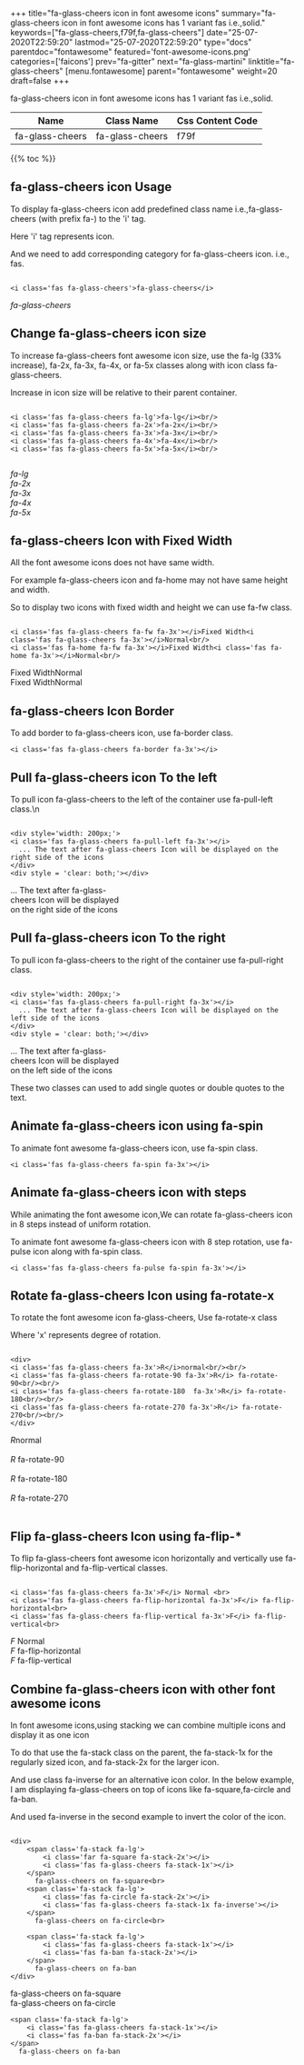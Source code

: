+++
title="fa-glass-cheers icon in font awesome icons"
summary="fa-glass-cheers icon in font awesome icons has 1 variant fas i.e.,solid."
keywords=["fa-glass-cheers,f79f,fa-glass-cheers"]
date="25-07-2020T22:59:20"
lastmod="25-07-2020T22:59:20"
type="docs"
parentdoc="fontawesome"
featured='font-awesome-icons.png'
categories=['faicons']
prev="fa-gitter"
next="fa-glass-martini"
linktitle="fa-glass-cheers"
[menu.fontawesome]
parent="fontawesome"
weight=20
draft=false
+++


fa-glass-cheers icon in font awesome icons has 1 variant fas i.e.,solid.

<div class='table-responsive'><table class='table'><thead><tr><th>Name</th><th>Class Name</th><th>Css Content Code</th></tr></thead><tbody><tr><td>fa-glass-cheers</td><td>fa-glass-cheers</td><td>f79f</td></tr></tbody></table></div>


{{% toc %}}


## fa-glass-cheers icon Usage

To display fa-glass-cheers icon add predefined class name i.e.,fa-glass-cheers (with prefix fa-) to the 'i' tag.

Here 'i' tag represents icon.

And we need to add corresponding category for fa-glass-cheers icon. i.e., fas.


```

<i class='fas fa-glass-cheers'>fa-glass-cheers</i>
```

<i class='fas fa-glass-cheers'>fa-glass-cheers</i>




## Change fa-glass-cheers icon size
To increase fa-glass-cheers font awesome icon size, use the fa-lg (33% increase), fa-2x, fa-3x, fa-4x, or fa-5x classes along with icon class fa-glass-cheers.

Increase in icon size will be relative to their parent container. 

```

<i class='fas fa-glass-cheers fa-lg'>fa-lg</i><br/>
<i class='fas fa-glass-cheers fa-2x'>fa-2x</i><br/>
<i class='fas fa-glass-cheers fa-3x'>fa-3x</i><br/>
<i class='fas fa-glass-cheers fa-4x'>fa-4x</i><br/>
<i class='fas fa-glass-cheers fa-5x'>fa-5x</i><br/>
            
```

<i class='fas fa-glass-cheers fa-lg'>fa-lg</i><br/>
<i class='fas fa-glass-cheers fa-2x'>fa-2x</i><br/>
<i class='fas fa-glass-cheers fa-3x'>fa-3x</i><br/>
<i class='fas fa-glass-cheers fa-4x'>fa-4x</i><br/>
<i class='fas fa-glass-cheers fa-5x'>fa-5x</i><br/>
            



## fa-glass-cheers Icon with Fixed Width 

All the font awesome icons does not have same width.

For example fa-glass-cheers icon and fa-home may not have same height and width.

So to display two icons with fixed width and height we can use fa-fw class.


```

<i class='fas fa-glass-cheers fa-fw fa-3x'></i>Fixed Width<i class='fas fa-glass-cheers fa-3x'></i>Normal<br/>
<i class='fas fa-home fa-fw fa-3x'></i>Fixed Width<i class='fas fa-home fa-3x'></i>Normal<br/>
```

<i class='fas fa-glass-cheers fa-fw fa-3x'></i>Fixed Width<i class='fas fa-glass-cheers fa-3x'></i>Normal<br/>
<i class='fas fa-home fa-fw fa-3x'></i>Fixed Width<i class='fas fa-home fa-3x'></i>Normal<br/>



## fa-glass-cheers Icon Border 

To add border to fa-glass-cheers icon, use fa-border class.


```
<i class='fas fa-glass-cheers fa-border fa-3x'></i>

```
<i class='fas fa-glass-cheers fa-border fa-3x'></i>





## Pull fa-glass-cheers icon To the left

To pull icon fa-glass-cheers to the left of the container use fa-pull-left class.\n

```

<div style='width: 200px;'>
<i class='fas fa-glass-cheers fa-pull-left fa-3x'></i>
  ... The text after fa-glass-cheers Icon will be displayed on the right side of the icons
</div>
<div style = 'clear: both;'></div>
```

<div style='width: 200px;'>
<i class='fas fa-glass-cheers fa-pull-left fa-3x'></i>
  ... The text after fa-glass-cheers Icon will be displayed on the right side of the icons
</div>
<div style = 'clear: both;'></div>




## Pull fa-glass-cheers icon To the right
To pull icon fa-glass-cheers to the right of the container use fa-pull-right class.

```

<div style='width: 200px;'>
<i class='fas fa-glass-cheers fa-pull-right fa-3x'></i>
  ... The text after fa-glass-cheers Icon will be displayed on the left side of the icons
</div>
<div style = 'clear: both;'></div>
```

<div style='width: 200px;'>
<i class='fas fa-glass-cheers fa-pull-right fa-3x'></i>
  ... The text after fa-glass-cheers Icon will be displayed on the left side of the icons
</div>
<div style = 'clear: both;'></div>

These two classes can used to add single quotes or double quotes to the text.


## Animate fa-glass-cheers icon using fa-spin
To animate font awesome fa-glass-cheers icon, use fa-spin class.

```
<i class='fas fa-glass-cheers fa-spin fa-3x'></i>
```
<i class='fas fa-glass-cheers fa-spin fa-3x'></i>




## Animate fa-glass-cheers icon with steps
While animating the font awesome icon,We can rotate fa-glass-cheers icon in 8 steps instead of uniform rotation.

To animate font awesome fa-glass-cheers icon with 8 step rotation, use fa-pulse icon along with fa-spin class.


```
<i class='fas fa-glass-cheers fa-pulse fa-spin fa-3x'></i>

```
<i class='fas fa-glass-cheers fa-pulse fa-spin fa-3x'></i>





## Rotate fa-glass-cheers Icon using fa-rotate-x
To rotate the font awesome icon fa-glass-cheers, Use fa-rotate-x class

Where 'x' represents degree of rotation.


```

<div>
<i class='fas fa-glass-cheers fa-3x'>R</i>normal<br/><br/>
<i class='fas fa-glass-cheers fa-rotate-90 fa-3x'>R</i> fa-rotate-90<br/><br/> 
<i class='fas fa-glass-cheers fa-rotate-180  fa-3x'>R</i> fa-rotate-180<br/><br/> 
<i class='fas fa-glass-cheers fa-rotate-270 fa-3x'>R</i> fa-rotate-270<br/><br/>
</div>
```

<div>
<i class='fas fa-glass-cheers fa-3x'>R</i>normal<br/><br/>
<i class='fas fa-glass-cheers fa-rotate-90 fa-3x'>R</i> fa-rotate-90<br/><br/> 
<i class='fas fa-glass-cheers fa-rotate-180  fa-3x'>R</i> fa-rotate-180<br/><br/> 
<i class='fas fa-glass-cheers fa-rotate-270 fa-3x'>R</i> fa-rotate-270<br/><br/>
</div>




## Flip fa-glass-cheers Icon using fa-flip-*
To flip fa-glass-cheers font awesome icon horizontally and vertically use fa-flip-horizontal and fa-flip-vertical classes. 

```

<i class='fas fa-glass-cheers fa-3x'>F</i> Normal <br>
<i class='fas fa-glass-cheers fa-flip-horizontal fa-3x'>F</i> fa-flip-horizontal<br>
<i class='fas fa-glass-cheers fa-flip-vertical fa-3x'>F</i> fa-flip-vertical<br>
```

<i class='fas fa-glass-cheers fa-3x'>F</i> Normal <br>
<i class='fas fa-glass-cheers fa-flip-horizontal fa-3x'>F</i> fa-flip-horizontal<br>
<i class='fas fa-glass-cheers fa-flip-vertical fa-3x'>F</i> fa-flip-vertical<br>




## Combine fa-glass-cheers icon with other font awesome icons
In font awesome icons,using stacking we can combine multiple icons and display it as one icon 

To do that use the fa-stack class on the parent, the fa-stack-1x for the regularly sized icon, and fa-stack-2x for the larger icon.

And use class fa-inverse for an alternative icon color. 
In the below example, I am displaying fa-glass-cheers on top of icons like fa-square,fa-circle and fa-ban.

And used fa-inverse in the second example to invert the color of the icon.

```

<div>
    <span class='fa-stack fa-lg'>
        <i class='far fa-square fa-stack-2x'></i>
        <i class='fas fa-glass-cheers fa-stack-1x'></i>
    </span>
      fa-glass-cheers on fa-square<br>
    <span class='fa-stack fa-lg'>
        <i class='fas fa-circle fa-stack-2x'></i>
        <i class='fas fa-glass-cheers fa-stack-1x fa-inverse'></i>
    </span>
      fa-glass-cheers on fa-circle<br>

    <span class='fa-stack fa-lg'>
        <i class='fas fa-glass-cheers fa-stack-1x'></i>
        <i class='fas fa-ban fa-stack-2x'></i>
    </span>
      fa-glass-cheers on fa-ban
</div>
```

<div>
    <span class='fa-stack fa-lg'>
        <i class='far fa-square fa-stack-2x'></i>
        <i class='fas fa-glass-cheers fa-stack-1x'></i>
    </span>
      fa-glass-cheers on fa-square<br>
    <span class='fa-stack fa-lg'>
        <i class='fas fa-circle fa-stack-2x'></i>
        <i class='fas fa-glass-cheers fa-stack-1x fa-inverse'></i>
    </span>
      fa-glass-cheers on fa-circle<br>

    <span class='fa-stack fa-lg'>
        <i class='fas fa-glass-cheers fa-stack-1x'></i>
        <i class='fas fa-ban fa-stack-2x'></i>
    </span>
      fa-glass-cheers on fa-ban
</div>







